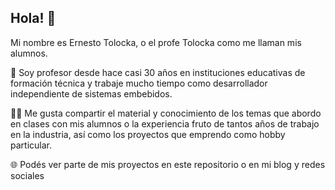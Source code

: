 ## Hola! 👋

Mi nombre es Ernesto Tolocka, o el profe Tolocka como me llaman mis alumnos.

🚀 Soy profesor desde hace casi 30 años en instituciones educativas de formación técnica y trabaje mucho tiempo como desarrollador independiente de sistemas embebidos.

🧑‍💻 Me gusta compartir el material y conocimiento de los temas que abordo en clases con mis alumnos o la experiencia fruto de tantos años de trabajo en la industria, así como los proyectos que emprendo como hobby particular.

🌐 Podés ver parte de mis proyectos en este repositorio o en mi blog y redes sociales
